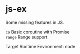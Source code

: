 # js-ex

Some missing features in JS.

``co`` Basic coroutine with Promise\
``range`` Range support

Target Runtime Environment: node
